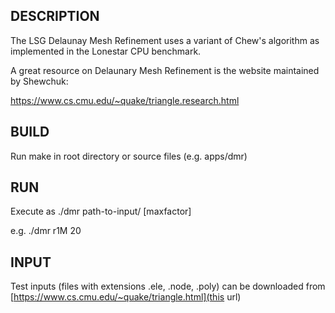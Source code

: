 ## DESCRIPTION

The LSG Delaunay Mesh Refinement uses a variant of Chew's algorithm as
implemented in the Lonestar CPU benchmark.

A great resource on Delaunary Mesh Refinement is the website
maintained by Shewchuk:

https://www.cs.cmu.edu/~quake/triangle.research.html

## BUILD

Run make in root directory or source files (e.g. apps/dmr)

## RUN

Execute as ./dmr path-to-input/ [maxfactor]

e.g. ./dmr r1M 20

## INPUT

Test inputs (files with extensions .ele, .node, .poly) can be downloaded from [https://www.cs.cmu.edu/~quake/triangle.html](this url)

